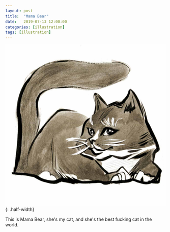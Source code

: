 ```yaml
---
layout: post
title:  "Mama Bear"
date:   2019-07-13 12:00:00
categories: [illustration]
tags: [illustration]
---
```


![Mama Bear cat illustration pen and ink](/assets/img/mama-bear.jpg){: .half-width}

This is Mama Bear, she's my cat, and she's the best fucking cat in the world.
